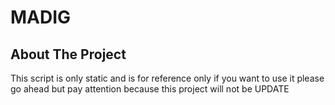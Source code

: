 # MADIG

## About The Project 
This script is only static and is for reference only if you want to use it please go ahead but pay attention because this project will not be UPDATE
